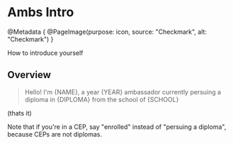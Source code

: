 # Ambs Intro

@Metadata {
    @PageImage(purpose: icon, source: "Checkmark", alt: "Checkmark")
}

How to introduce yourself

## Overview

> Hello! I'm {NAME}, a year {YEAR} ambassador currently persuing a diploma in {DIPLOMA} from
the school of {SCHOOL}

(thats it)

Note that if you're in a CEP, say "enrolled" instead of "persuing a diploma", because
CEPs are not diplomas.
